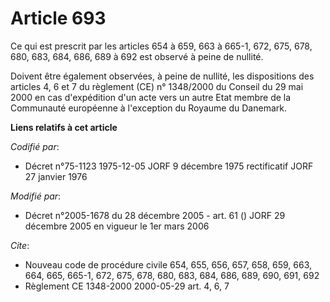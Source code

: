 # Article 693

Ce qui est prescrit par les articles 654 à 659, 663 à 665-1, 672, 675, 678, 680, 683, 684, 686, 689 à 692 est observé à peine
de nullité.

Doivent être également observées, à peine de nullité, les dispositions des articles 4, 6 et 7 du règlement (CE) n° 1348/2000
du Conseil du 29 mai 2000 en cas d'expédition d'un acte vers un autre Etat membre de la Communauté européenne à l'exception
du Royaume du Danemark.

**Liens relatifs à cet article**

_Codifié par_:

  - Décret n°75-1123 1975-12-05 JORF 9 décembre 1975 rectificatif JORF 27 janvier 1976

_Modifié par_:

  - Décret n°2005-1678 du 28 décembre 2005 - art. 61 () JORF 29 décembre 2005 en vigueur le 1er mars 2006

_Cite_:

  - Nouveau code de procédure civile 654, 655, 656, 657, 658, 659, 663, 664, 665, 665-1, 672, 675, 678, 680, 683, 684, 686, 689, 690, 691, 692
  - Règlement CE 1348-2000 2000-05-29 art. 4, 6, 7
